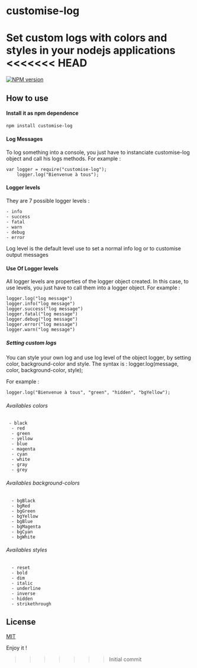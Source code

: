 # customise-log
Set custom logs with colors and styles in your nodejs applications
<<<<<<< HEAD
=======

[![NPM version](https://img.shields.io/npm/v/customise-log.svg)](https://www.npmjs.com/package/customise-log)

## How to use

#### Install it as npm dependence

```bash
npm install customise-log
```

#### Log Messages
To log something into a console, you just have to instanciate customise-log object and call his logs methods.
For example :

	var logger = require("customise-log");            			
		logger.log("Bienvenue à tous");

#### Logger levels
They are 7 possible logger levels : 

	- info
	- success
	- fatal
	- warn
	- debug
	- error

Log level is the default level use to set a normal info log or to customise output messages
 
#### Use Of Logger levels
All logger levels are properties of the logger object created.
In this case, to use levels, you just have to call them into a logger object.
For example :
	
	logger.log("log message")
	logger.info("log message")
	logger.success("log message")
	logger.fatal("log message")
	logger.debug("log message")
	logger.error("log message")
	logger.warn("log message")

##### Setting custom logs
You can style your own log and use log level of the object logger, by setting color, background-color and style.
The syntax is :
	logger.log(message, color, background-color, style);

For example :

	logger.log("Bienvenue à tous", "green", "hidden", "bgYellow");


###### Availables colors
	
	 - black
	  - red
	  - green
	  - yellow
	  - blue
	  - magenta
	  - cyan
	  - white
	  - gray
	  - grey

###### Availables background-colors

	  - bgBlack
	  - bgRed
	  - bgGreen
	  - bgYellow
	  - bgBlue
	  - bgMagenta
	  - bgCyan
	  - bgWhite

###### Availables styles

	  - reset
	  - bold
	  - dim
	  - italic
	  - underline
	  - inverse
	  - hidden
	  - strikethrough

## License

[MIT](LICENSE)


Enjoy it !
>>>>>>> Initial commit
